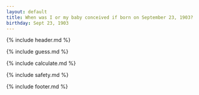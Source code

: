 ```yaml
---
layout: default
title: When was I or my baby conceived if born on September 23, 1903?
birthday: Sept 23, 1903
---
```


{% include header.md %}

{% include guess.md %}

{% include calculate.md %}

{% include safety.md %}

{% include footer.md %}



